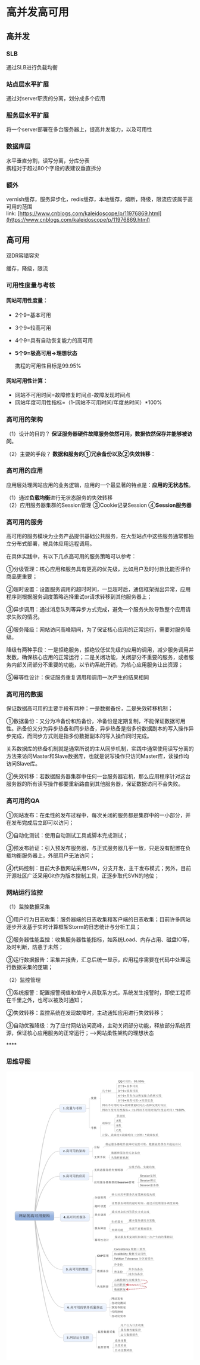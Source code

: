 # 高并发高可用

## 高并发

### SLB

通过SLB进行负载均衡

### 站点层水平扩展

通过对server职责的分离，划分成多个应用

### 服务层水平扩展

将一个server部署在多台服务器上，提高并发能力，以及可用性

### 数据库层

水平垂直分割，读写分离，分库分表  
携程对于超过80个字段的表建议垂直拆分

### 额外

vernish缓存，服务异步化，redis缓存，本地缓存，熔断，降级，限流应该属于高可用的范围  
link: [https://www.cnblogs.com/kaleidoscope/p/11976869.html](https://www.cnblogs.com/kaleidoscope/p/11976869.html)

## 高可用

双DR容错容灾

缓存，降级，限流

### 可用性度量与考核

#### 网站可用性度量：

* 2个9=基本可用
* 3个9=较高可用
* 4个9=具有自动恢复能力的高可用
* **5个9=极高可用-&gt;理想状态**

    携程的可用性目标是99.95%

#### 网站可用性计算：

* 网站不可用时间=故障修复时间点-故障发现时间点
* 网站年度可用性指标=（1-网站不可用时间/年度总时间）\*100%

### 高可用的架构

（1）设计的目的？ **保证服务器硬件故障服务依然可用，数据依然保存并能够被访问**。

（2）主要的手段？ **数据和服务的①冗余备份以及②失效转移**：

### 高可用的应用

 应用层处理网站应用的业务逻辑，应用的一个最显著的特点是：**应用的无状态性**。

 （1）通过**负载均衡**进行无状态服务的失效转移  
（2）应用服务器集群的Session管理 ③Cookie记录Session  ④**Session服务器**

### 高可用的服务

高可用的服务模块为业务产品提供基础公共服务，在大型站点中这些服务通常都独立分布式部署，被具体应用远程调用。

在具体实践中，有以下几点高可用的服务策略可以参考：

①分级管理：核心应用和服务具有更高的优先级，比如用户及时付款比能否评价商品更重要；

②超时设置：设置服务调用的超时时间，一旦超时后，通信框架抛出异常，应用程序则根据服务调度策略选择重试or请求转移到其他服务器上；

③异步调用：通过消息队列等异步方式完成，避免一个服务失败导致整个应用请求失败的情况。

④服务降级：网站访问高峰期间，为了保证核心应用的正常运行，需要对服务降级。

降级有两种手段：一是拒绝服务，拒绝较低优先级的应用的调用，减少服务调用并发数，确保核心应用的正常运行；二是关闭功能，关闭部分不重要的服务，或者服务内部关闭部分不重要的功能，以节约系统开销，为核心应用服务让出资源；

⑤幂等性设计：保证服务重复调用和调用一次产生的结果相同

### 高可用的数据

保证数据高可用的主要手段有两种：一是数据备份，二是失效转移机制；

①数据备份：又分为冷备份和热备份，冷备份是定期复制，不能保证数据可用性。热备份又分为异步热备和同步热备，异步热备是指多份数据副本的写入操作异步完成，而同步方式则是指多份数据副本的写入操作同时完成。

关系数据库的热备机制就是通常所说的主从同步机制，实践中通常使用读写分离的方法来访问Master和Slave数据库，也就是说写操作只访问Master库，读操作均访问Slave库。

②失效转移：若数据服务器集群中任何一台服务器宕机，那么应用程序针对这台服务器的所有读写操作都要重新路由到其他服务器，保证数据访问不会失败。

### 高可用的QA

①网站发布：在柔性的发布过程中，每次关闭的服务都是集群中的一小部分，并在发布完成后立即可以访问；

②自动化测试：使用自动测试工具或脚本完成测试；

③预发布验证：引入预发布服务器，与正式服务器几乎一致，只是没有配置在负载均衡服务器上，外部用户无法访问；

④代码控制：目前大多数网站采用SVN，分支开发，主干发布模式；另外，目前开源社区广泛采用Git作为版本控制工具，正逐步取代SVN的地位；

### 网站运行监控

（1）监控数据采集

①用户行为日志收集：服务器端的日志收集和客户端的日志收集；目前许多网站逐步开发基于实时计算框架Storm的日志统计与分析工具；

②服务器性能监控：收集服务器性能指标，如系统Load、内存占用、磁盘IO等，及时判断，防患于未然；

③运行数据报告：采集并报告，汇总后统一显示，应用程序需要在代码中处理运行数据采集的逻辑；

（2）监控管理

①系统报警：配置报警阀值和值守人员联系方式，系统发生报警时，即使工程师在千里之外，也可以被及时通知；

②失效转移：监控系统在发现故障时，主动通知应用进行失效转移；

③自动优雅降级：为了应付网站访问高峰，主动关闭部分功能，释放部分系统资源，保证核心应用服务的正常运行；—&gt;网站柔性架构的理想状态 

\*\*\*\*

### 思维导图

![&#x9AD8;&#x53EF;&#x7528;&#x601D;&#x7EF4;&#x5BFC;&#x56FE;](../.gitbook/assets/image%20%281%29.png)

